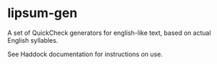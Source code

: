 # lipsum-gen
A set of QuickCheck generators for english-like text, based on actual English syllables. 

See Haddock documentation for instructions on use. 